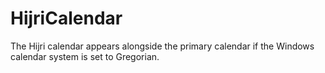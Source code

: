 # HijriCalendar

The Hijri calendar appears alongside the primary calendar if the Windows calendar system is set to Gregorian.
